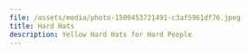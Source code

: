 ```yaml
---
file: /assets/media/photo-1509453721491-c3af5961df76.jpeg
title: Hard Hats
description: Yellow Hard Hats for Hard People
---
```


